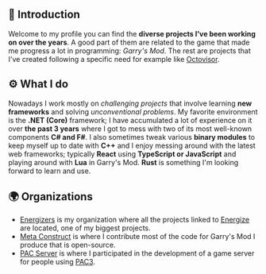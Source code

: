 ## 🚀 Introduction
Welcome to my profile you can find the **diverse projects I've been working on over the years**. A good part of them are related to the game that made me progress a lot in programming: *Garry's Mod*. The rest are projects that I've created following a specific need for example like [Octovisor](https://github.com/Earu/Octovisor).

## ⚙️ What I do 
Nowadays I work mostly on *challenging projects* that involve learning **new frameworks** and solving *unconventional problems*. My favorite environment is the **.NET (Core)** framework; I have accumulated a lot of experience on it over **the past 3 years** where I got to mess with two of its most well-known components **C# and F#**. I also sometimes tweak various **binary modules** to keep myself up to date with **C++** and I enjoy messing around with the latest web frameworks; typically **React** using **TypeScript or JavaScript** and playing around with **Lua** in Garry's Mod. **Rust** is something I'm looking forward to learn and use.

## 🌍 Organizations
- [Energizers](https://github.com/Energizers) is my organization where all the projects linked to [Energize](https://github.com/Energizers/Energize) are located, one of my biggest projects.
- [Meta Construct](https://github.com/Metastruct) is where I contribute most of the code for Garry's Mod I produce that is open-source.
- [PAC Server](https://github.com/PAC3-Server) is where I participated in the development of a game server for people using [PAC3](https://github.com/CapsAdmin/pac3).
